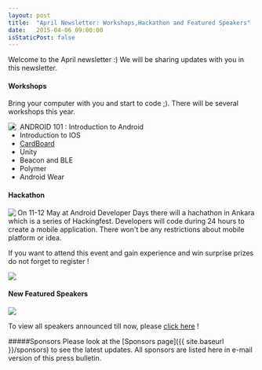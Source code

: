 ```yaml
---
layout: post
title:  "April Newsletter: Workshops,Hackathon and Featured Speakers"
date:   2015-04-06 09:00:00
isStaticPost: false
---
```


Welcome to the April newsletter :) We will be sharing updates with you in this newsletter.

#### Workshops

Bring your computer with you and start to code ;). There will be several workshops this year.

<div class="col-lg-12">
    <div class="col-lg-3"> 
        <img align="left" class="img-responsive" src="{{ site.baseurl_root }}/img/posts/workshops.png" style="max-width: 200px" /></div>
    <div class="col-lg-8">
    <p>
        <ul>
            <li>ANDROID 101 : Introduction to Android</li>
            <li>Introduction to IOS</li>
            <li><a href="https://www.google.com/get/cardboard/">CardBoard</a></li>
            <li>Unity</li>
            <li>Beacon and BLE</li>
            <li>Polymer</li>
            <li>Android Wear</li>
        </ul>
    </p>
</div>  
</div>

#### Hackathon

<img align="left" class="img-responsive" src="{{ site.baseurl_root }}/img/posts/hackingfest.png" style="max-width: 200px"/>

On 11-12 May at Android Developer Days there will a hachathon in Ankara which is a series of Hackingfest. Developers will code during 24 hours to create a mobile application. There won't be any restrictions about mobile platform or idea.

If you want to attend this event and gain experience and win surprise prizes do not forget to register !

<a href="https://www.eventbrite.com/e/hackingfest-ankara-mobil-hackathonu-registration-16459262096"><img class="img-responsive" src="https://cascade.madmimi.com/promotion_images/0914/2310/original/button__2_.png?1428460043" style="max-width: 200px"/></a>

#### New Featured Speakers

<img class="img-responsive" src="https://cascade.madmimi.com/promotion_images/0914/2494/original/spsond2.png?1428462505" style="max-width: 600px"/>

To view all speakers announced till now, please [click here](http://www.androiddeveloperdays.com/2015/speakers/) !

#####Sponsors
Please look at the [Sponsors page]({{ site.baseurl }}/sponsors) to see the latest updates. All sponsors are listed here in e-mail version of this press bulletin.